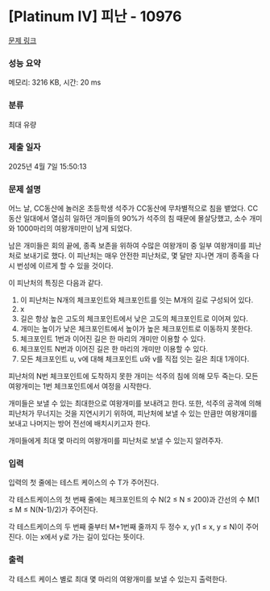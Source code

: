 # [Platinum IV] 피난 - 10976 

[문제 링크](https://www.acmicpc.net/problem/10976) 

### 성능 요약

메모리: 3216 KB, 시간: 20 ms

### 분류

최대 유량

### 제출 일자

2025년 4월 7일 15:50:13

### 문제 설명

<p>어느 날, CC동산에 놀러온 초등학생 석주가 CC동산에 무차별적으로 침을 뱉었다. CC동산 일대에서 열심히 일하던 개미들의 90%가 석주의 침 때문에 몰살당했고, 소수 개미와 1000마리의 여왕개미만이 남게 되었다.</p>

<p>남은 개미들은 회의 끝에, 종족 보존을 위하여 수많은 여왕개미 중 일부 여왕개미를 피난처로 보내기로 했다. 이 피난처는 매우 안전한 피난처로, 몇 달만 지나면 개미 종족을 다시 번성에 이르게 할 수 있을 것이다.</p>

<p>이 피난처의 특징은 다음과 같다.</p>

<ol>
	<li>이 피난처는 N개의 체크포인트와 체크포인트를 잇는 M개의 길로 구성되어 있다.</li>
	<li>x<y일 경우 체크포인트 x의 고도는 체크포인트 y의 고도보다 높다.</li>
	<li>길은 항상 높은 고도의 체크포인트에서 낮은 고도의 체크포인트로 이어져 있다.</li>
	<li>개미는 높이가 낮은 체크포인트에서 높이가 높은 체크포인트로 이동하지 못한다.</li>
	<li>체크포인트 1번과 이어진 길은 한 마리의 개미만 이용할 수 있다.</li>
	<li>체크포인트 N번과 이어진 길은 한 마리의 개미만 이용할 수 있다.</li>
	<li>모든 체크포인트 u, v에 대해 체크포인트 u와 v를 직접 잇는 길은 최대 1개이다.</li>
</ol>

<p>피난처의 N번 체크포인트에 도착하지 못한 개미는 석주의 침에 의해 모두 죽는다. 모든 여왕개미는 1번 체크포인트에서 여정을 시작한다.</p>

<p>개미들은 보낼 수 있는 최대한으로 여왕개미를 보내려고 한다. 또한, 석주의 공격에 의해 피난처가 무너지는 것을 지연시키기 위하여, 피난처에 보낼 수 있는 만큼만 여왕개미를 보내고 나머지는 방어 전선에 배치시키고자 한다.</p>

<p>개미들에게 최대 몇 마리의 여왕개미를 피난처로 보낼 수 있는지 알려주자. </p>

### 입력 

 <p>입력의 첫 줄에는 테스트 케이스의 수 T가 주어진다.</p>

<p>각 테스트케이스의 첫 번째 줄에는 체크포인트의 수 N(2 ≤ N ≤ 200)과 간선의 수 M(1 ≤ M ≤ N(N-1)/2)가 주어진다.</p>

<p>각 테스트케이스의 두 번째 줄부터 M+1번째 줄까지 두 정수 x, y(1 ≤ x, y ≤ N)이 주어진다. 이는 x에서 y로 가는 길이 있다는 뜻이다. </p>

### 출력 

 <p>각 테스트 케이스 별로 최대 몇 마리의 여왕개미를 보낼 수 있는지 출력한다.</p>

